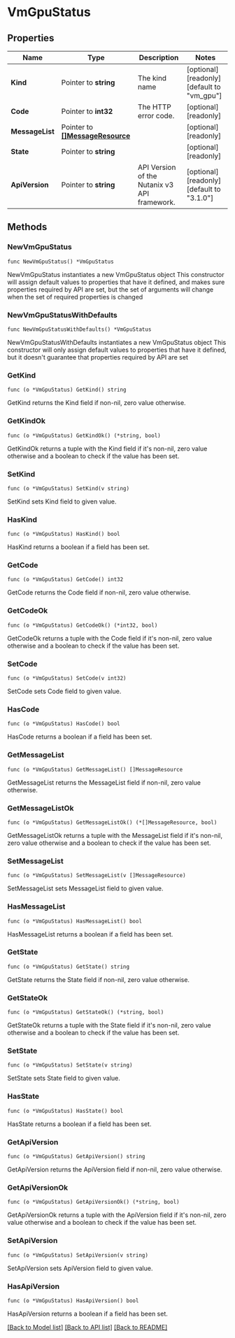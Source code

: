 # VmGpuStatus

## Properties

Name | Type | Description | Notes
------------ | ------------- | ------------- | -------------
**Kind** | Pointer to **string** | The kind name | [optional] [readonly] [default to "vm_gpu"]
**Code** | Pointer to **int32** | The HTTP error code. | [optional] [readonly] 
**MessageList** | Pointer to [**[]MessageResource**](MessageResource.md) |  | [optional] [readonly] 
**State** | Pointer to **string** |  | [optional] [readonly] 
**ApiVersion** | Pointer to **string** | API Version of the Nutanix v3 API framework. | [optional] [readonly] [default to "3.1.0"]

## Methods

### NewVmGpuStatus

`func NewVmGpuStatus() *VmGpuStatus`

NewVmGpuStatus instantiates a new VmGpuStatus object
This constructor will assign default values to properties that have it defined,
and makes sure properties required by API are set, but the set of arguments
will change when the set of required properties is changed

### NewVmGpuStatusWithDefaults

`func NewVmGpuStatusWithDefaults() *VmGpuStatus`

NewVmGpuStatusWithDefaults instantiates a new VmGpuStatus object
This constructor will only assign default values to properties that have it defined,
but it doesn't guarantee that properties required by API are set

### GetKind

`func (o *VmGpuStatus) GetKind() string`

GetKind returns the Kind field if non-nil, zero value otherwise.

### GetKindOk

`func (o *VmGpuStatus) GetKindOk() (*string, bool)`

GetKindOk returns a tuple with the Kind field if it's non-nil, zero value otherwise
and a boolean to check if the value has been set.

### SetKind

`func (o *VmGpuStatus) SetKind(v string)`

SetKind sets Kind field to given value.

### HasKind

`func (o *VmGpuStatus) HasKind() bool`

HasKind returns a boolean if a field has been set.

### GetCode

`func (o *VmGpuStatus) GetCode() int32`

GetCode returns the Code field if non-nil, zero value otherwise.

### GetCodeOk

`func (o *VmGpuStatus) GetCodeOk() (*int32, bool)`

GetCodeOk returns a tuple with the Code field if it's non-nil, zero value otherwise
and a boolean to check if the value has been set.

### SetCode

`func (o *VmGpuStatus) SetCode(v int32)`

SetCode sets Code field to given value.

### HasCode

`func (o *VmGpuStatus) HasCode() bool`

HasCode returns a boolean if a field has been set.

### GetMessageList

`func (o *VmGpuStatus) GetMessageList() []MessageResource`

GetMessageList returns the MessageList field if non-nil, zero value otherwise.

### GetMessageListOk

`func (o *VmGpuStatus) GetMessageListOk() (*[]MessageResource, bool)`

GetMessageListOk returns a tuple with the MessageList field if it's non-nil, zero value otherwise
and a boolean to check if the value has been set.

### SetMessageList

`func (o *VmGpuStatus) SetMessageList(v []MessageResource)`

SetMessageList sets MessageList field to given value.

### HasMessageList

`func (o *VmGpuStatus) HasMessageList() bool`

HasMessageList returns a boolean if a field has been set.

### GetState

`func (o *VmGpuStatus) GetState() string`

GetState returns the State field if non-nil, zero value otherwise.

### GetStateOk

`func (o *VmGpuStatus) GetStateOk() (*string, bool)`

GetStateOk returns a tuple with the State field if it's non-nil, zero value otherwise
and a boolean to check if the value has been set.

### SetState

`func (o *VmGpuStatus) SetState(v string)`

SetState sets State field to given value.

### HasState

`func (o *VmGpuStatus) HasState() bool`

HasState returns a boolean if a field has been set.

### GetApiVersion

`func (o *VmGpuStatus) GetApiVersion() string`

GetApiVersion returns the ApiVersion field if non-nil, zero value otherwise.

### GetApiVersionOk

`func (o *VmGpuStatus) GetApiVersionOk() (*string, bool)`

GetApiVersionOk returns a tuple with the ApiVersion field if it's non-nil, zero value otherwise
and a boolean to check if the value has been set.

### SetApiVersion

`func (o *VmGpuStatus) SetApiVersion(v string)`

SetApiVersion sets ApiVersion field to given value.

### HasApiVersion

`func (o *VmGpuStatus) HasApiVersion() bool`

HasApiVersion returns a boolean if a field has been set.


[[Back to Model list]](../README.md#documentation-for-models) [[Back to API list]](../README.md#documentation-for-api-endpoints) [[Back to README]](../README.md)


